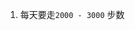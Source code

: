 1. 每天要走`2000 - 3000` 步数
<!-- ##{"style":"<style>@import url('https://zhaotim.github.io/%E9%98%BF%E9%87%8C%E5%81%A5%E5%BA%B7%E4%BD%932/result.css');#postBody{font-size:20px}* { font-family: 'Alibaba Health Font 2.0 CN 45 R' !important;}</style>"}## -->